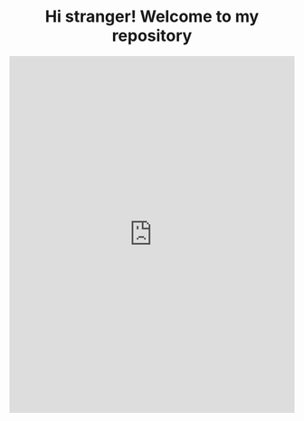 <!DOCTYPE html>

<html lang="en">
    <head>
    </head>
    <body>
        <h1> <center> Hi stranger! Welcome to my repository </h1>
        <div style="padding-top:125.326%;position:relative;"><iframe src="https://gifer.com/embed/XOsX" width="100%" height="100%" style='position:absolute;top:0;left:0;' frameBorder="0" allowFullScreen></iframe></div>
    </body>
</html>

